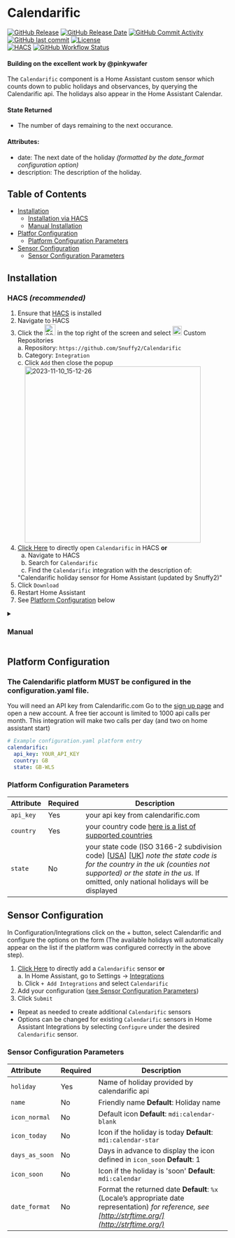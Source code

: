 # Calendarific
[![GitHub Release](https://img.shields.io/github/release/Snuffy2/Calendarific.svg?style=for-the-badge)](https://github.com/Snuffy2/Calendarific/releases)
[![GitHub Release Date](https://img.shields.io/github/release-date/Snuffy2/Calendarific?label=Last%20Release&style=for-the-badge)](#places)
[![GitHub Commit Activity](https://img.shields.io/github/commit-activity/y/Snuffy2/Calendarific.svg?style=for-the-badge)](https://github.com/Snuffy2/Calendarific/commits/master)
[![GitHub last commit](https://img.shields.io/github/last-commit/Snuffy2/Calendarific?style=for-the-badge)](#places)
[![License](https://img.shields.io/github/license/Snuffy2/Calendarific?color=blue&style=for-the-badge)](LICENSE)<br/>
[![HACS](https://img.shields.io/badge/HACS-Custom-orange.svg?style=for-the-badge)](https://github.com/hacs/integration)
[![GitHub Workflow Status](https://img.shields.io/github/actions/workflow/status/Snuffy2/Calendarific/hacs_validate.yml?branch=main&style=for-the-badge)](#calendarific)<br/>

#### Building on the excellent work by @pinkywafer

The `Calendarific` component is a Home Assistant custom sensor which counts down to public holidays and observances, by querying the Calendarific api. The holidays also appear in the Home Assistant Calendar.

#### State Returned
* The number of days remaining to the next occurance.

#### Attributes:
* date:  The next date of the holiday _(formatted by the date_format configuration option)_
* description: The description of the holiday.

## Table of Contents

* [Installation](#installation)
  + [Installation via HACS](#hacs-recommended)
  + [Manual Installation](#manual)
* [Platfor Configuration](#platform-configuration)
  + [Platform Configuration Parameters](#platform-configuration-parameters)
* [Sensor Configuration](#sensor-configuration)
  + [Sensor Configuration Parameters](#sensor-configuration-parameters)

## Installation
### HACS *(recommended)*
1. Ensure that [HACS](https://hacs.xyz/) is installed
1. Navigate to HACS
2. Click the <img width="25" alt="2023-11-10_15-31-28" src="https://github.com/Snuffy2/Calendarific/assets/6526076/80fb7906-0b60-4002-b119-614c5ac03024"> in the top right of the screen and select <img width="21" alt="2023-11-10_15-28-402" src="https://github.com/Snuffy2/Calendarific/assets/6526076/a79c3a37-91fa-4039-9f2f-bb86d169bb00"> Custom Repositories<br/>
    a. Repository: `https://github.com/Snuffy2/Calendarific`<br/>
    b. Category: `Integration`<br/>
    c. Click `Add` then close the popup<br/>
&nbsp;&nbsp;&nbsp;&nbsp;<img width="402" alt="2023-11-10_15-12-26" src="https://github.com/Snuffy2/Calendarific/assets/6526076/97f76676-ba63-4198-a2ea-9ed785c49575"><br/>
1. [Click Here](https://my.home-assistant.io/redirect/hacs_repository/?owner=Snuffy2&repository=Calendarific) to directly open `Calendarific` in HACS **or**<br/>
  a. Navigate to HACS<br/>
  b. Search for `Calendarific`<br/>
  c. Find the `Calendarific` integration with the description of: "Calendarific holiday sensor for Home Assistant (updated by Snuffy2)"<br/>
1. Click `Download`
1. Restart Home Assistant
1. See [Platform Configuration](#platform-configuration) below

<details>
<summary><h3>Manual</h3></summary>

You probably <u>do not</u> want to do this! Use the HACS method above unless you know what you are doing and have a good reason as to why you are installing manually

1. Using the tool of choice open the directory (folder) for your HA configuration (where you find `configuration.yaml`)
1. If you do not have a `custom_components` directory there, you need to create it
1. In the `custom_components` directory create a new folder called `calendarific`
1. Download the `calendarific.zip` file from the [latest release](https://github.com/Snuffy2/calendarific/releases/latest).
1. Unpack the release
1. Place _all_ the files from the `custom_components/calendarific/` directory in this repository into the new directory you created
1. Restart Home Assistant
1. See [Platform Configuration](#platform-configuration) below

</details>

## Platform Configuration

### The Calendarific platform MUST be configured in the configuration.yaml file.

You will need an API key from Calendarific.com Go to the [sign up page](https://calendarific.com/signup) and open a new account.  A free tier account is limited to 1000 api calls per month.  This integration will make two calls per day (and two on home assistant start)

```yaml
# Example configuration.yaml platform entry
calendarific:
  api_key: YOUR_API_KEY
  country: GB
  state: GB-WLS
```

### Platform Configuration Parameters

|Attribute |Required|Description
|:----------|----------|------------
| `api_key` | Yes | your api key from calendarific.com
| `country` | Yes | your country code [here is a list of supported countries](https://calendarific.com/supported-countries)
| `state` | No | your state code (ISO 3166-2 subdivision code) [[USA](https://en.wikipedia.org/wiki/ISO_3166-2:US)] [[UK](https://en.wikipedia.org/wiki/ISO_3166-2:GB)] _note the state code is for the country in the uk (counties not supported) or the state in the us._   If omitted, only national holidays will be displayed

## Sensor Configuration

In Configuration/Integrations click on the + button, select Calendarific and configure the options on the form (The available holidays will automatically appear on the list if the platform was configured correctly in the above step).

1. [Click Here](https://my.home-assistant.io/redirect/config_flow_start/?domain=calendarific) to directly add a `Calendarific` sensor **or**<br/>
    a. In Home Assistant, go to Settings -> [Integrations](https://my.home-assistant.io/redirect/integrations/)<br/>
    b. Click `+ Add Integrations` and select `Calendarific`<br/>
2. Add your configuration ([see Sensor Configuration Parameters](#sensor-configuration-parameters))
4. Click `Submit`

* Repeat as needed to create additional `Calendarific` sensors
* Options can be changed for existing `Calendarific` sensors in Home Assistant Integrations by selecting `Configure` under the desired `Calendarific` sensor.

### Sensor Configuration Parameters

|Attribute |Required|Description
|:----------|----------|------------
| `holiday` | Yes | Name of holiday provided by calendarific api
| `name` | No | Friendly name **Default**: Holiday name
| `icon_normal` | No | Default icon **Default**:  `mdi:calendar-blank`
| `icon_today` | No | Icon if the holiday is today **Default**: `mdi:calendar-star`
| `days_as_soon` | No | Days in advance to display the icon defined in `icon_soon` **Default**: 1
| `icon_soon` | No | Icon if the holiday is 'soon' **Default**: `mdi:calendar`
| `date_format` | No | Format the returned date **Default**: `%x` (Locale’s appropriate date representation) _for reference, see [http://strftime.org/](http://strftime.org/)_

